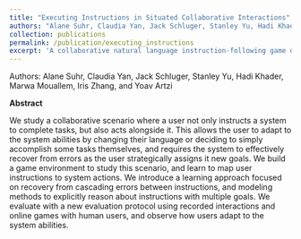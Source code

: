 ```yaml
---
title: "Executing Instructions in Situated Collaborative Interactions"
authors: "Alane Suhr, Claudia Yan, Jack Schluger, Stanley Yu, Hadi Khader, Marwa Mouallem, Iris Zhang, and Yoav Artzi"
collection: publications
permalink: /publication/executing_instructions
excerpt: 'A collaborative natural language instruction-following game designed to study human-system collaboration. The game, enables exploring how users adapt to system capabilities and how systems recover from errors. It provides insights into improving interaction between users and systems in dynamic, task-driven environments.'
---
```


Authors: Alane Suhr, Claudia Yan, Jack Schluger, Stanley Yu, Hadi Khader, Marwa Mouallem, Iris Zhang, and Yoav Artzi


**Abstract**

We study a collaborative scenario where a user not only instructs a system to complete tasks, but also acts alongside it. This allows the user to adapt to the system abilities by changing their language or deciding to simply accomplish some tasks themselves, and requires the system to effectively recover from errors as the user strategically assigns it new goals. We build a game environment to study this scenario, and learn to map user instructions to system actions. We introduce a learning approach focused on recovery from cascading errors between instructions, and modeling methods to explicitly reason about instructions with multiple goals. We evaluate with a new evaluation protocol using recorded interactions and online games with human users, and observe how users adapt to the system abilities.
